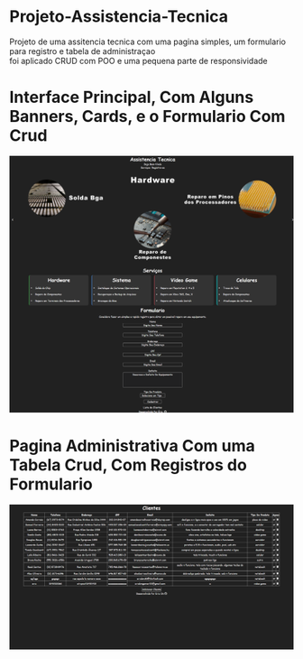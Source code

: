 # Projeto-Assistencia-Tecnica
 Projeto de uma assitencia tecnica com uma pagina simples, um formulario para registro e tabela de administraçao<br>
 foi aplicado CRUD com POO e uma pequena parte de responsividade

# Interface Principal, Com Alguns Banners, Cards, e o Formulario Com Crud
<img src="img/prints/pagina-principal.png" alt="pagina principal">

# Pagina Administrativa Com uma Tabela Crud, Com Registros do Formulario
<img src="img/prints/crud.png" alt="tabela crud">
    